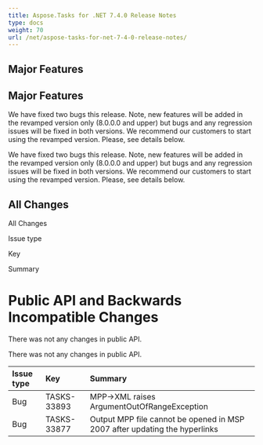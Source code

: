 ```yaml
---
title: Aspose.Tasks for .NET 7.4.0 Release Notes
type: docs
weight: 70
url: /net/aspose-tasks-for-net-7-4-0-release-notes/
---
```


## **Major Features**
## **Major Features**
We have fixed two bugs this release. Note, new features will be added in the revamped 
version only (8.0.0.0 and upper) but bugs and any regression issues will be 
fixed in both versions. We recommend our customers to start using the revamped version. Please, see details below. 

We have fixed two bugs this release. Note, new features will be added in the revamped 
version only (8.0.0.0 and upper) but bugs and any regression issues will be 
fixed in both versions. We recommend our customers to start using the revamped version. Please, see details below.
## **All Changes**
All Changes

Issue type

Key

Summary
# **Public API and Backwards Incompatible Changes**
There was not any changes in public API. 

There was not any changes in public API.

|**Issue type** |**Key** |**Summary** |
| :- | :- | :- |
|Bug |TASKS-33893 |MPP->XML raises ArgumentOutOfRangeException |
|Bug |TASKS-33877 |Output MPP file cannot be opened in MSP 2007 after updating the hyperlinks |

